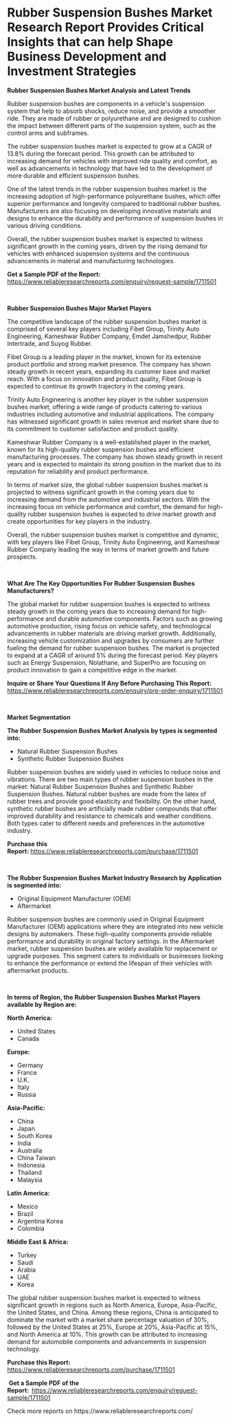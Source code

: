 <p><h1>Rubber Suspension Bushes Market Research Report Provides Critical Insights that can help Shape Business Development and Investment Strategies</h1></p><p><strong>Rubber Suspension Bushes Market Analysis and Latest Trends</strong></p>
<p><p>Rubber suspension bushes are components in a vehicle's suspension system that help to absorb shocks, reduce noise, and provide a smoother ride. They are made of rubber or polyurethane and are designed to cushion the impact between different parts of the suspension system, such as the control arms and subframes.</p><p>The rubber suspension bushes market is expected to grow at a CAGR of 13.8% during the forecast period. This growth can be attributed to increasing demand for vehicles with improved ride quality and comfort, as well as advancements in technology that have led to the development of more durable and efficient suspension bushes.</p><p>One of the latest trends in the rubber suspension bushes market is the increasing adoption of high-performance polyurethane bushes, which offer superior performance and longevity compared to traditional rubber bushes. Manufacturers are also focusing on developing innovative materials and designs to enhance the durability and performance of suspension bushes in various driving conditions.</p><p>Overall, the rubber suspension bushes market is expected to witness significant growth in the coming years, driven by the rising demand for vehicles with enhanced suspension systems and the continuous advancements in material and manufacturing technologies.</p></p>
<p><strong>Get a Sample PDF of the Report:&nbsp;</strong> <a href="https://www.reliableresearchreports.com/enquiry/request-sample/1711501">https://www.reliableresearchreports.com/enquiry/request-sample/1711501</a></p>
<p>&nbsp;</p>
<p><strong>Rubber Suspension Bushes Major Market Players</strong></p>
<p><p>The competitive landscape of the rubber suspension bushes market is comprised of several key players including Fibet Group, Trinity Auto Engineering, Kameshwar Rubber Company, Emdet Jamshedpur, Rubber Intertrade, and Suyog Rubber. </p><p>Fibet Group is a leading player in the market, known for its extensive product portfolio and strong market presence. The company has shown steady growth in recent years, expanding its customer base and market reach. With a focus on innovation and product quality, Fibet Group is expected to continue its growth trajectory in the coming years.</p><p>Trinity Auto Engineering is another key player in the rubber suspension bushes market, offering a wide range of products catering to various industries including automotive and industrial applications. The company has witnessed significant growth in sales revenue and market share due to its commitment to customer satisfaction and product quality.</p><p>Kameshwar Rubber Company is a well-established player in the market, known for its high-quality rubber suspension bushes and efficient manufacturing processes. The company has shown steady growth in recent years and is expected to maintain its strong position in the market due to its reputation for reliability and product performance.</p><p>In terms of market size, the global rubber suspension bushes market is projected to witness significant growth in the coming years due to increasing demand from the automotive and industrial sectors. With the increasing focus on vehicle performance and comfort, the demand for high-quality rubber suspension bushes is expected to drive market growth and create opportunities for key players in the industry. </p><p>Overall, the rubber suspension bushes market is competitive and dynamic, with key players like Fibet Group, Trinity Auto Engineering, and Kameshwar Rubber Company leading the way in terms of market growth and future prospects.</p></p>
<p>&nbsp;</p>
<p><strong>What Are The Key Opportunities For Rubber Suspension Bushes Manufacturers?</strong></p>
<p><p>The global market for rubber suspension bushes is expected to witness steady growth in the coming years due to increasing demand for high-performance and durable automotive components. Factors such as growing automotive production, rising focus on vehicle safety, and technological advancements in rubber materials are driving market growth. Additionally, increasing vehicle customization and upgrades by consumers are further fueling the demand for rubber suspension bushes. The market is projected to expand at a CAGR of around 5% during the forecast period. Key players such as Energy Suspension, Nolathane, and SuperPro are focusing on product innovation to gain a competitive edge in the market.</p></p>
<p><strong>Inquire or Share Your Questions If Any Before Purchasing This Report:</strong> <a href="https://www.reliableresearchreports.com/enquiry/pre-order-enquiry/1711501">https://www.reliableresearchreports.com/enquiry/pre-order-enquiry/1711501</a></p>
<p>&nbsp;</p>
<p><strong>Market Segmentation</strong></p>
<p><strong>The Rubber Suspension Bushes Market Analysis by types is segmented into:</strong></p>
<p><ul><li>Natural Rubber Suspension Bushes</li><li>Synthetic Rubber Suspension Bushes</li></ul></p>
<p><p>Rubber suspension bushes are widely used in vehicles to reduce noise and vibrations. There are two main types of rubber suspension bushes in the market: Natural Rubber Suspension Bushes and Synthetic Rubber Suspension Bushes. Natural rubber bushes are made from the latex of rubber trees and provide good elasticity and flexibility. On the other hand, synthetic rubber bushes are artificially made rubber compounds that offer improved durability and resistance to chemicals and weather conditions. Both types cater to different needs and preferences in the automotive industry.</p></p>
<p><strong>Purchase this Report:&nbsp;</strong><a href="https://www.reliableresearchreports.com/purchase/1711501">https://www.reliableresearchreports.com/purchase/1711501</a></p>
<p>&nbsp;</p>
<p><strong>The Rubber Suspension Bushes Market Industry Research by Application is segmented into:</strong></p>
<p><ul><li>Original Equipment Manufacturer (OEM)</li><li>Aftermarket</li></ul></p>
<p><p>Rubber suspension bushes are commonly used in Original Equipment Manufacturer (OEM) applications where they are integrated into new vehicle designs by automakers. These high-quality components provide reliable performance and durability in original factory settings. In the Aftermarket market, rubber suspension bushes are widely available for replacement or upgrade purposes. This segment caters to individuals or businesses looking to enhance the performance or extend the lifespan of their vehicles with aftermarket products.</p></p>
<p>&nbsp;</p>
<p><strong>In terms of Region, the Rubber Suspension Bushes Market Players available by Region are:</strong></p>
<p>
    <p> <strong> North America: </strong>
        <ul>
            <li>United States</li>
            <li>Canada</li>
        </ul>
        </p> 
    <p> <strong> Europe: </strong>
        <ul>
            <li>Germany</li>
            <li>France</li>
            <li>U.K.</li>
            <li>Italy</li>
            <li>Russia</li>
        </ul>
        </p> 
    <p> <strong> Asia-Pacific: </strong>
        <ul>
            <li>China</li>
            <li>Japan</li>
            <li>South Korea</li>
            <li>India</li>
            <li>Australia</li>
            <li>China Taiwan</li>
            <li>Indonesia</li>
            <li>Thailand</li>
            <li>Malaysia</li>
        </ul>
        </p> 
    <p> <strong> Latin America: </strong>
        <ul>
            <li>Mexico</li>
            <li>Brazil</li>
            <li>Argentina Korea</li>
            <li>Colombia</li>
        </ul>
        </p> 
    <p> <strong> Middle East & Africa: </strong>
        <ul>
            <li>Turkey</li>
            <li>Saudi</li>
            <li>Arabia</li>
            <li>UAE</li>
            <li>Korea</li>
        </ul>
    </p>
    </p>
<p><p>The global rubber suspension bushes market is expected to witness significant growth in regions such as North America, Europe, Asia-Pacific, the United States, and China. Among these regions, China is anticipated to dominate the market with a market share percentage valuation of 30%, followed by the United States at 25%, Europe at 20%, Asia-Pacific at 15%, and North America at 10%. This growth can be attributed to increasing demand for automobile components and advancements in suspension technology.</p></p>
<p><strong>Purchase this Report: </strong><a href="https://www.reliableresearchreports.com/purchase/1711501">https://www.reliableresearchreports.com/purchase/1711501</a></p>
<p>&nbsp;<strong>Get a Sample PDF of the Report:&nbsp;&nbsp;</strong><a href="https://www.reliableresearchreports.com/enquiry/request-sample/1711501">https://www.reliableresearchreports.com/enquiry/request-sample/1711501</a></p>
<p><strong></strong></p>
<p>Check more reports on https://www.reliableresearchreports.com/</p>
